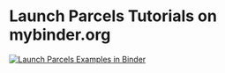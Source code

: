 # Launch Parcels Tutorials on mybinder.org

[![Launch Parcels Examples in Binder](https://mybinder.org/badge.svg)](https://mybinder.org/v2/gh/oceanparcels/parcels_examples_binder/master?urlpath=lab/tree/parcels_examples/parcels_tutorial.ipynb)
